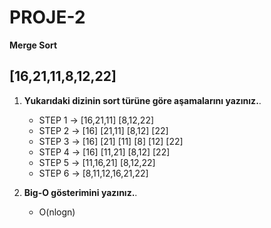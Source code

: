 # PROJE-2
**Merge Sort**

## [16,21,11,8,12,22] 
1. **Yukarıdaki dizinin sort türüne göre aşamalarını yazınız.**.
   - STEP 1 -> [16,21,11] [8,12,22]
   - STEP 2 -> [16] [21,11] [8,12] [22]
   - STEP 3 -> [16] [21] [11] [8] [12] [22]
   - STEP 4 -> [16] [11,21] [8,12] [22]
   - STEP 5 -> [11,16,21] [8,12,22]
   - STEP 6 -> [8,11,12,16,21,22]

2. **Big-O gösterimini yazınız.**.
    - O(nlogn)